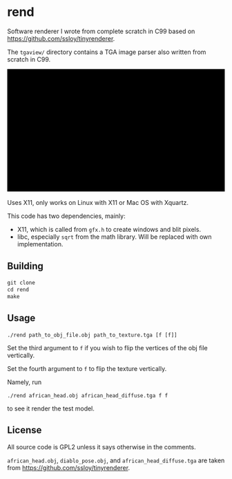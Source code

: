 # rend
Software renderer I wrote from complete scratch in C99 based on https://github.com/ssloy/tinyrenderer.

The `tgaview/` directory contains a TGA image parser also written from scratch in C99.

![rendering the 3D model with and without wireframe with rend](./rend_preview.gif)

Uses X11, only works on Linux with X11 or Mac OS with Xquartz.

This code has two dependencies, mainly:

* X11, which is called from `gfx.h` to create windows and blit pixels.
* libc, especially `sqrt` from the math library. Will be replaced with own implementation.

## Building
```
git clone
cd rend
make
```

## Usage
`./rend path_to_obj_file.obj path_to_texture.tga [f [f]]`

Set the third argument to `f` if you wish to flip the vertices of the obj file vertically.

Set the fourth argument to `f` to flip the texture vertically.

Namely, run
```
./rend african_head.obj african_head_diffuse.tga f f
```
to see it render the test model.

## License
All source code is GPL2 unless it says otherwise in the comments.

`african_head.obj`, `diablo_pose.obj`, and `african_head_diffuse.tga` are taken from https://github.com/ssloy/tinyrenderer.
